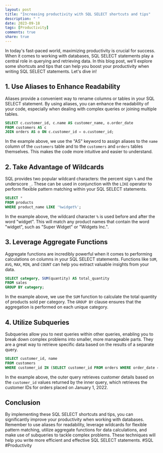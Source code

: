 ```yaml
---
layout: post
title: "Increasing productivity with SQL SELECT shortcuts and tips"
description: " "
date: 2023-09-18
tags: [Productivity]
comments: true
share: true
---
```


In today's fast-paced world, maximizing productivity is crucial for success. When it comes to working with databases, SQL SELECT statements play a central role in querying and retrieving data. In this blog post, we'll explore some shortcuts and tips that can help you boost your productivity when writing SQL SELECT statements. Let's dive in!

## 1. Use Aliases to Enhance Readability

Aliases provide a convenient way to rename columns or tables in your SQL SELECT statement. By using aliases, you can enhance the readability of your code, especially when dealing with complex queries or joining multiple tables. 

```sql
SELECT c.customer_id, c.name AS customer_name, o.order_date
FROM customers AS c
JOIN orders AS o ON c.customer_id = o.customer_id;
```

In the example above, we use the "AS" keyword to assign aliases to the `name` column of the `customers` table and to the `customers` and `orders` tables themselves. This makes the code more intuitive and easier to understand.

## 2. Take Advantage of Wildcards

SQL provides two popular wildcard characters: the percent sign `%` and the underscore `_`. These can be used in conjunction with the `LIKE` operator to perform flexible pattern matching within your SQL SELECT statements.

```sql
SELECT *
FROM products
WHERE product_name LIKE '%widget%';
```

In the example above, the wildcard character `%` is used before and after the word "widget". This will match any product names that contain the word "widget", such as "Super Widget" or "Widgets Inc.".

## 3. Leverage Aggregate Functions

Aggregate functions are incredibly powerful when it comes to performing calculations on columns in your SQL SELECT statements. Functions like `SUM`, `AVG`, `MAX`, `MIN`, and `COUNT` can help you extract valuable insights from your data.

```sql
SELECT category, SUM(quantity) AS total_quantity
FROM sales
GROUP BY category;
```

In the example above, we use the `SUM` function to calculate the total quantity of products sold per category. The `GROUP BY` clause ensures that the aggregation is performed on each unique category.

## 4. Utilize Subqueries

Subqueries allow you to nest queries within other queries, enabling you to break down complex problems into smaller, more manageable parts. They are a great way to retrieve specific data based on the results of a separate query.

```sql
SELECT customer_id, name
FROM customers
WHERE customer_id IN (SELECT customer_id FROM orders WHERE order_date = '2022-01-01');
```

In the example above, the outer query retrieves customer details based on the `customer_id` values returned by the inner query, which retrieves the customer IDs for orders placed on January 1, 2022.

## Conclusion

By implementing these SQL SELECT shortcuts and tips, you can significantly improve your productivity when working with databases. Remember to use aliases for readability, leverage wildcards for flexible pattern matching, utilize aggregate functions for data calculations, and make use of subqueries to tackle complex problems. These techniques will help you write more efficient and effective SQL SELECT statements. #SQL #Productivity
